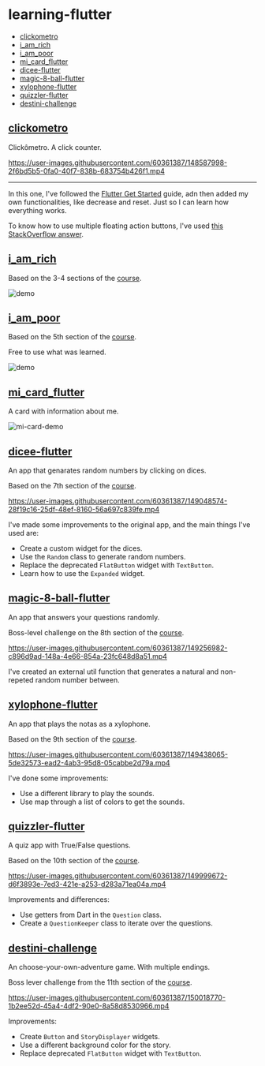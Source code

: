 # learning-flutter

- [clickometro](#clickometro)
- [i_am_rich](#i_am_rich)
- [i_am_poor](#i_am_poor)
- [mi_card_flutter](#mi_card_flutter)
- [dicee-flutter](#dicee-flutter)
- [magic-8-ball-flutter](#magic-8-ball-flutter)
- [xylophone-flutter](#xylophone-flutter)
- [quizzler-flutter](#quizzler-flutter)
- [destini-challenge](#destini-challenge)

## [clickometro](./clickometro)

Clickômetro. A click counter.

https://user-images.githubusercontent.com/60361387/148587998-2f6bd5b5-0fa0-40f7-838b-683754b426f1.mp4

---

In this one, I've followed the [Flutter Get Started](https://docs.flutter.dev/get-started) guide, adn then added my own functionalities, like decrease and reset. Just so I can learn how everything works.

To know how to use multiple floating action buttons, I've used [this StackOverflow answer](https://stackoverflow.com/a/56755121/12534588).

## [i_am_rich](./i_am_rich)

Based on the 3-4 sections of the [course](https://www.udemy.com/course/flutter-bootcamp-with-dart).

![demo](https://i.ibb.co/k8QQmGC/image.png)

## [i_am_poor](./i_am_poor)

Based on the 5th section of the [course](https://www.udemy.com/course/flutter-bootcamp-with-dart).

Free to use what was learned.

![demo](https://i.ibb.co/pdqRmJP/i-am-poor-demo.png)

## [mi_card_flutter](./mi_card_flutter)

A card with information about me.

![mi-card-demo](https://user-images.githubusercontent.com/60361387/148853173-c476b77e-8e64-4e8f-8864-8cd5231fa96f.png)

## [dicee-flutter](./dicee-flutter)

An app that genarates random numbers by clicking on dices.

Based on the 7th section of the [course](https://www.udemy.com/course/flutter-bootcamp-with-dart).

https://user-images.githubusercontent.com/60361387/149048574-28f19c16-25df-48ef-8160-56a697c839fe.mp4

I've made some improvements to the original app, and the main things I've used are:

- Create a custom widget for the dices.
- Use the `Random` class to generate random numbers.
- Replace the deprecated `FlatButton` widget with `TextButton`.
- Learn how to use the `Expanded` widget.

## [magic-8-ball-flutter](./magic-8-ball-flutter)

An app that answers your questions randomly.

Boss-level challenge on the 8th section of the [course](https://www.udemy.com/course/flutter-bootcamp-with-dart).

https://user-images.githubusercontent.com/60361387/149256982-c896d9ad-148a-4e66-854a-23fc648d8a51.mp4

I've created an external util function that generates a natural and non-repeted random number between.

## [xylophone-flutter](./xylophone-flutter)

An app that plays the notas as a xylophone.

Based on the 9th section of the [course](https://www.udemy.com/course/flutter-bootcamp-with-dart).

https://user-images.githubusercontent.com/60361387/149438065-5de32573-ead2-4ab3-95d8-05cabbe2d79a.mp4

I've done some improvements:
- Use a different library to play the sounds.
- Use map through a list of colors to get the sounds.

## [quizzler-flutter](./quizzler-flutter)

A quiz app with True/False questions.

Based on the 10th section of the [course](https://www.udemy.com/course/flutter-bootcamp-with-dart).

https://user-images.githubusercontent.com/60361387/149999672-d6f3893e-7ed3-421e-a253-d283a71ea04a.mp4

Improvements and differences:
- Use getters from Dart in the `Question` class.
- Create a `QuestionKeeper` class to iterate over the questions.

## [destini-challenge](./destini-challenge)

An choose-your-own-adventure game. With multiple endings.

Boss lever challenge from the 11th section of the [course](https://www.udemy.com/course/flutter-bootcamp-with-dart).

https://user-images.githubusercontent.com/60361387/150018770-1b2ee52d-45a4-4df2-90e0-8a58d8530966.mp4

Improvements:
- Create `Button` and `StoryDisplayer` widgets.
- Use a different background color for the story.
- Replace deprecated `FlatButton` widget with `TextButton`.

